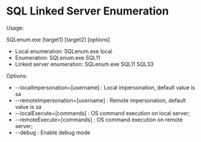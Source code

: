 # SQL Linked Server Enumeration 

Usage: 

SQLenum.exe [target1] [target2] [options]
- Local enumeration: SQLenum.exe local
- Enumeration: SQLenum.exe SQL11
- Linked server enumeration: SQLenum.exe SQL11 SQL33

Options:

- --localImpersonation=[username] : Local impersonation, default value is sa
- --remoteImpersonation=[username] : Remote impersonation, default value is sa
- --localExecute=[commands] : OS command execution on local server;
- --remoteExecute=[commands] : OS command execution on remote server;
- --debug : Enable debug mode